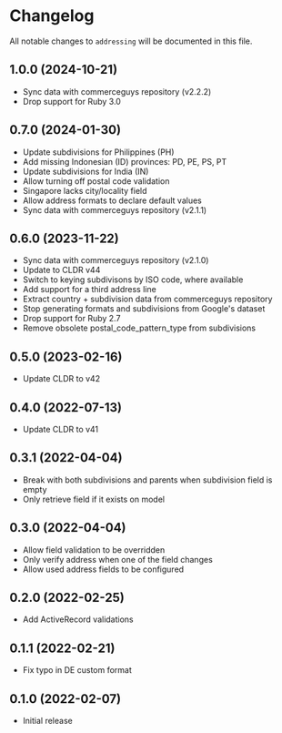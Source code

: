 # Changelog

All notable changes to `addressing` will be documented in this file.

## 1.0.0 (2024-10-21)

- Sync data with commerceguys repository (v2.2.2)
- Drop support for Ruby 3.0

## 0.7.0 (2024-01-30)

- Update subdivisions for Philippines (PH)
- Add missing Indonesian (ID) provinces: PD, PE, PS, PT
- Update subdivisions for India (IN)
- Allow turning off postal code validation
- Singapore lacks city/locality field
- Allow address formats to declare default values
- Sync data with commerceguys repository (v2.1.1)

## 0.6.0 (2023-11-22)

- Sync data with commerceguys repository (v2.1.0)
- Update to CLDR v44
- Switch to keying subdivisons by ISO code, where available
- Add support for a third address line
- Extract country + subdivision data from commerceguys repository
- Stop generating formats and subdivisions from Google's dataset
- Drop support for Ruby 2.7
- Remove obsolete postal_code_pattern_type from subdivisions

## 0.5.0 (2023-02-16)

- Update CLDR to v42

## 0.4.0 (2022-07-13)

- Update CLDR to v41

## 0.3.1 (2022-04-04)

- Break with both subdivisions and parents when subdivision field is empty
- Only retrieve field if it exists on model

## 0.3.0 (2022-04-04)

- Allow field validation to be overridden
- Only verify address when one of the field changes
- Allow used address fields to be configured

## 0.2.0 (2022-02-25)

- Add ActiveRecord validations

## 0.1.1 (2022-02-21)

- Fix typo in DE custom format

## 0.1.0 (2022-02-07)

- Initial release
